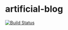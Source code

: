 # artificial-blog
[![Build Status](https://semaphoreci.com/api/v1/nospoon/artificial-blog/branches/master/badge.svg)](https://semaphoreci.com/nospoon/artificial-blog)
